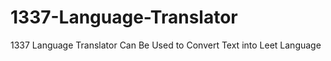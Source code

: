 # 1337-Language-Translator
1337 Language Translator Can Be Used to Convert Text into Leet Language 
